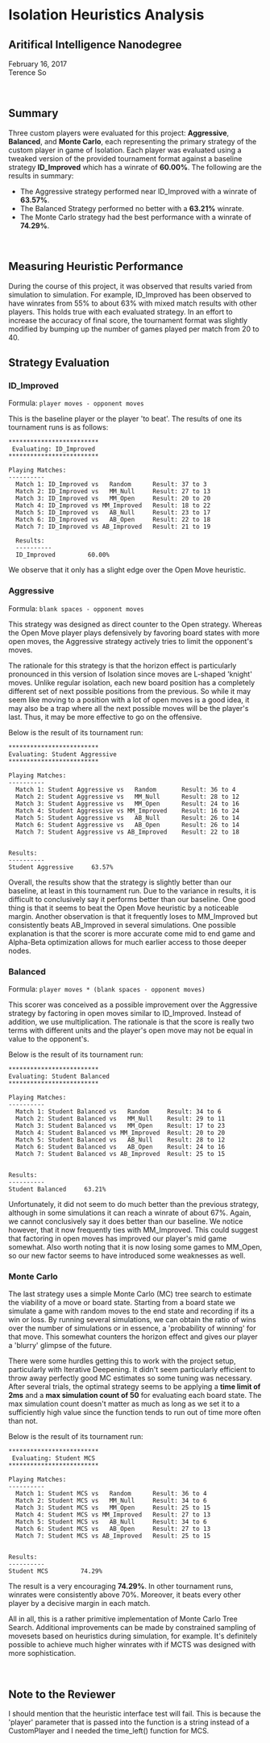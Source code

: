 # Isolation Heuristics Analysis
## Aritifical Intelligence Nanodegree
February 16, 2017  
Terence So

<br>

## Summary

Three custom players were evaluated for this project: **Aggressive**, **Balanced**, and **Monte Carlo**, each representing the primary strategy of the custom player in game of Isolation. Each player was evaluated using a tweaked version of the provided tournament format against a baseline strategy **ID_Improved** which has a winrate of **60.00%**. The following are the results in summary:

* The Aggressive strategy performed near ID_Improved with a winrate of **63.57%**.
* The Balanced Strategy performed no better with a **63.21%** winrate.
* The Monte Carlo strategy had the best performance with a winrate of **74.29%**.

<br>

## Measuring Heuristic Performance

During the course of this project, it was observed that results varied from simulation to simulation. For example, ID_Improved has been observed to have winrates from 55% to about 63% with mixed match results with other players. This holds true with each evaluated strategy. In an effort to increase the accuracy of final score, the tournament format was slightly modified by bumping up the number of games played per match from 20 to 40.

<div style="page-break-after: always;"></div>

## Strategy Evaluation

### ID_Improved

Formula: `player moves - opponent moves`

This is the baseline player or the player 'to beat'. The results of one its tournament runs is as follows:

```
*************************
 Evaluating: ID_Improved
*************************

Playing Matches:
----------
  Match 1: ID_Improved vs   Random    	Result: 37 to 3
  Match 2: ID_Improved vs   MM_Null   	Result: 27 to 13
  Match 3: ID_Improved vs   MM_Open   	Result: 20 to 20
  Match 4: ID_Improved vs MM_Improved 	Result: 18 to 22
  Match 5: ID_Improved vs   AB_Null   	Result: 23 to 17
  Match 6: ID_Improved vs   AB_Open   	Result: 22 to 18
  Match 7: ID_Improved vs AB_Improved 	Result: 21 to 19

  Results:
  ----------
  ID_Improved         60.00%
```

We observe that it only has a slight edge over the Open Move heuristic.

<div style="page-break-after: always;"></div>

### Aggressive

Formula: `blank spaces - opponent moves`

This strategy was designed as direct counter to the Open strategy. Whereas the Open Move player plays defensively by favoring board states with more open moves, the Aggressive strategy actively tries to limit the opponent's moves.

The rationale for this strategy is that the horizon effect is particularly pronounced in this version of Isolation since moves are L-shaped 'knight' moves. Unlike regular isolation, each new board position has a completely different set of next possible positions from the previous. So while it may seem like moving to a position with a lot of open moves is a good idea, it may also be a trap where all the next possible moves will be the player's last. Thus, it may be more effective to go on the offensive.

Below is the result of its tournament run:

```
*************************
Evaluating: Student Aggressive
*************************

Playing Matches:
----------
  Match 1: Student Aggressive vs   Random    	Result: 36 to 4
  Match 2: Student Aggressive vs   MM_Null   	Result: 28 to 12
  Match 3: Student Aggressive vs   MM_Open   	Result: 24 to 16
  Match 4: Student Aggressive vs MM_Improved 	Result: 16 to 24
  Match 5: Student Aggressive vs   AB_Null   	Result: 26 to 14
  Match 6: Student Aggressive vs   AB_Open   	Result: 26 to 14
  Match 7: Student Aggressive vs AB_Improved 	Result: 22 to 18


Results:
----------
Student Aggressive     63.57%
```

Overall, the results show that the strategy is slightly better than our baseline, at least in this tournament run. Due to the variance in results, it is difficult to conclusively say it performs better than our baseline. One good thing is that it seems to beat the Open Move heuristic by a noticeable margin. Another observation is that it frequently loses to MM_Improved but consistently beats AB_Improved in several simulations. One possible explanation is that the scorer is more accurate come mid to end game and Alpha-Beta optimization allows for much earlier access to those deeper nodes.

<div style="page-break-after: always;"></div>

### Balanced

Formula: `player moves * (blank spaces - opponent moves)`

This scorer was conceived as a possible improvement over the Aggressive strategy by factoring in open moves similar to ID_Improved. Instead of addition, we use multiplication. The rationale is that the score is really two terms with different units and the player's open move may not be equal in value to the opponent's.

Below is the result of its tournament run:

```
*************************
Evaluating: Student Balanced
*************************

Playing Matches:
----------
  Match 1: Student Balanced vs   Random    	Result: 34 to 6
  Match 2: Student Balanced vs   MM_Null   	Result: 29 to 11
  Match 3: Student Balanced vs   MM_Open   	Result: 17 to 23
  Match 4: Student Balanced vs MM_Improved 	Result: 20 to 20
  Match 5: Student Balanced vs   AB_Null   	Result: 28 to 12
  Match 6: Student Balanced vs   AB_Open   	Result: 24 to 16
  Match 7: Student Balanced vs AB_Improved 	Result: 25 to 15


Results:
----------
Student Balanced     63.21%
```

Unfortunately, it did not seem to do much better than the previous strategy, although in some simulations it can reach a winrate of about 67%. Again, we cannot conclusively say it does better than our baseline. We notice however, that it now frequently ties with MM_Improved. This could suggest that factoring in open moves has improved our player's mid game somewhat. Also worth noting that it is now losing some games to MM_Open, so our new factor seems to have introduced some weaknesses as well.

<div style="page-break-after: always;"></div>

### Monte Carlo

The last strategy uses a simple Monte Carlo (MC) tree search to estimate the viability of a move or board state. Starting from a board state we simulate a game with random moves to the end state and recording if its a win or loss. By running several simulations, we can obtain the ratio of wins over the number of simulations or in essence, a 'probability of winning' for that move. This somewhat counters the horizon effect and gives our player a 'blurry' glimpse of the future.

There were some hurdles getting this to work with the project setup, particularly with Iterative Deepening. It didn't seem particularly efficient to throw away perfectly good MC estimates so some tuning was necessary. After several trials, the optimal strategy seems to be applying a **time limit of 2ms** and a **max simulation count of 50** for evaluating each board state. The max simulation count doesn't matter as much as long as we set it to a sufficiently high value since the function tends to run out of time more often than not.

Below is the result of its tournament run:

```
*************************
 Evaluating: Student MCS
*************************

Playing Matches:
----------
  Match 1: Student MCS vs   Random    	Result: 36 to 4
  Match 2: Student MCS vs   MM_Null   	Result: 34 to 6
  Match 3: Student MCS vs   MM_Open   	Result: 25 to 15
  Match 4: Student MCS vs MM_Improved 	Result: 27 to 13
  Match 5: Student MCS vs   AB_Null   	Result: 34 to 6
  Match 6: Student MCS vs   AB_Open   	Result: 27 to 13
  Match 7: Student MCS vs AB_Improved 	Result: 25 to 15


Results:
----------
Student MCS         74.29%
```

The result is a very encouraging **74.29%**. In other tournament runs, winrates were consistently above 70%. Moreover, it beats every other player by a decisive margin in each match.

All in all, this is a rather primitive implementation of Monte Carlo Tree Search. Additional improvements can be made by constrained sampling of movesets based on heuristics during simulation, for example. It's definitely possible to achieve much higher winrates with if MCTS was designed with more sophistication.

<br>

## Note to the Reviewer

I should mention that the heuristic interface test will fail. This is because the 'player' parameter that is passed into the function is a string instead of a CustomPlayer and I needed the time_left() function for MCS.
